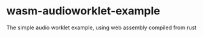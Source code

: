 # wasm-audioworklet-example
The simple audio worklet example, using web assembly compiled from rust
